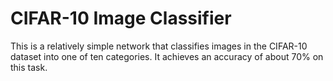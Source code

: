# CIFAR-10 Image Classifier

This is a relatively simple network that classifies images in the CIFAR-10 dataset into one of ten categories. It achieves an accuracy of about 70% on this task.
